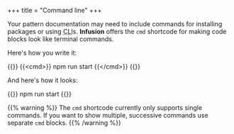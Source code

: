 +++
title = "Command line"
+++

Your pattern documentation may need to include commands for installing packages or using <abbr title="command line interface">CLI</abbr>s. **Infusion** offers the `cmd` shortcode for making code blocks look like terminal commands.

Here's how you write it:

{{<codeBlock>}}
&#x7b;{&lt;cmd>}}
npm run start
&#x7b;{&lt;/cmd>}}
{{</codeBlock>}}

And here's how it looks:

{{<cmd>}}
npm run start
{{</cmd>}}

{{% warning %}}
The `cmd` shortcode currently only supports single commands. If you want to show multiple, successive commands use separate `cmd` blocks.
{{% /warning %}}
